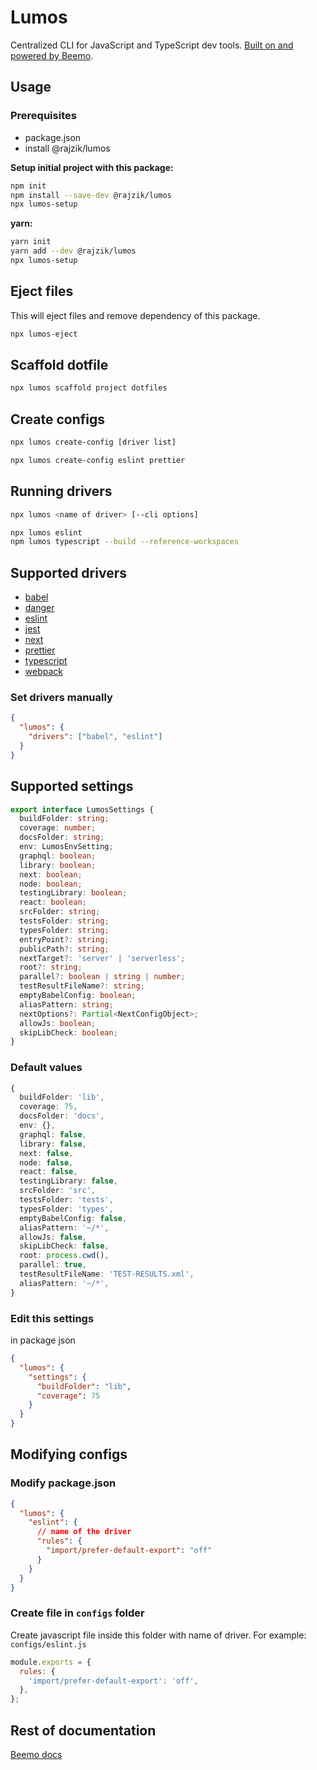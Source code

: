 # Lumos

Centralized CLI for JavaScript and TypeScript dev tools.
[Built on and powered by Beemo](https://github.com/beemojs/beemo).

## Usage

### Prerequisites

- package.json
- install @rajzik/lumos

**Setup initial project with this package:**

```bash
npm init
npm install --save-dev @rajzik/lumos
npx lumos-setup
```

**yarn:**

```bash
yarn init
yarn add --dev @rajzik/lumos
npx lumos-setup
```

## Eject files

This will eject files and remove dependency of this package.

```bash
npx lumos-eject
```

## Scaffold dotfile

```bash
npx lumos scaffold project dotfiles
```

## Create configs

```bash
npx lumos create-config [driver list]
```

```bash
npx lumos create-config eslint prettier
```

## Running drivers

```bash
npx lumos <name of driver> [--cli options]
```

```bash
npx lumos eslint
npm lumos typescript --build --reference-workspaces
```

## Supported drivers

- [babel](../config-babel)
- [danger](../config-danger)
- [eslint](../config-eslint)
- [jest](../config-jest)
- [next](../config-next)
- [prettier](../config-prettier)
- [typescript](../config-typescript)
- [webpack](../config-webpack)

### Set drivers manually

```json
{
  "lumos": {
    "drivers": ["babel", "eslint"]
  }
}
```

## Supported settings

```ts
export interface LumosSettings {
  buildFolder: string;
  coverage: number;
  docsFolder: string;
  env: LumosEnvSetting;
  graphql: boolean;
  library: boolean;
  next: boolean;
  node: boolean;
  testingLibrary: boolean;
  react: boolean;
  srcFolder: string;
  testsFolder: string;
  typesFolder: string;
  entryPoint?: string;
  publicPath?: string;
  nextTarget?: 'server' | 'serverless';
  root?: string;
  parallel?: boolean | string | number;
  testResultFileName?: string;
  emptyBabelConfig: boolean;
  aliasPattern: string;
  nextOptions?: Partial<NextConfigObject>;
  allowJs: boolean;
  skipLibCheck: boolean;
}
```

### Default values

```ts
{
  buildFolder: 'lib',
  coverage: 75,
  docsFolder: 'docs',
  env: {},
  graphql: false,
  library: false,
  next: false,
  node: false,
  react: false,
  testingLibrary: false,
  srcFolder: 'src',
  testsFolder: 'tests',
  typesFolder: 'types',
  emptyBabelConfig: false,
  aliasPattern: '~/*',
  allowJs: false,
  skipLibCheck: false,
  root: process.cwd(),
  parallel: true,
  testResultFileName: 'TEST-RESULTS.xml',
  aliasPattern: '~/*',
}
```

### Edit this settings

in package json

```json
{
  "lumos": {
    "settings": {
      "buildFolder": "lib",
      "coverage": 75
    }
  }
}
```

## Modifying configs

### Modify package.json

```json
{
  "lumos": {
    "eslint": {
      // name of the driver
      "rules": {
        "import/prefer-default-export": "off"
      }
    }
  }
}
```

### Create file in `configs` folder

Create javascript file inside this folder with name of driver. For example: `configs/eslint.js`

```js
module.exports = {
  rules: {
    'import/prefer-default-export': 'off',
  },
};
```

## Rest of documentation

[Beemo docs](https://milesj.gitbook.io/beemo/)

